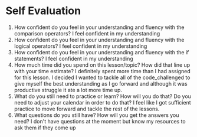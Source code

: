 # Self Evaluation

1. How confident do you feel in your understanding and fluency with the comparison operators? I feel confident in my understanding
1. How confident do you feel in your understanding and fluency with the logical operators? I feel confident in my understanding
1. How confident do you feel in your understanding and fluency with the if statements? I feel confident in my understanding
1. How much time did you spend on this lesson/topic? How did that line up with your time estimate? I definitely spent more time than I had assigned for this lesson. I decided I wanted to tackle all of the code_challenged to give myself the best understanding as I go forward and although it was productive struggle it ate a lot more time up.
1. What do you still need to practice or learn? How will you do that? Do you need to adjust your calendar in order to do that? I feel like I got sufficient practice to move forward and tackle the rest of the lessons.
1. What questions do you still have? How will you get the answers you need? I don't have questions at the moment but know my resources to ask them if they come up
